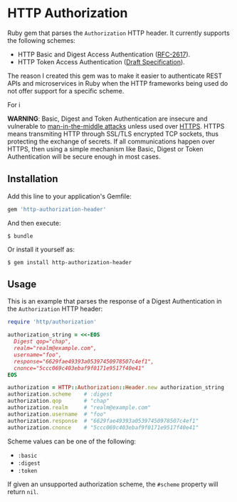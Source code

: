 # HTTP Authorization

Ruby gem that parses the `Authorization` HTTP header. It currently supports the following schemes:

  - HTTP Basic and Digest Access Authentication ([RFC-2617](http://tools.ietf.org/html/rfc2617)).
  - HTTP Token Access Authentication ([Draft Specification](http://tools.ietf.org/html/draft-hammer-http-token-auth-01)).

The reason I created this gem was to make it easier to authenticate REST APIs and microservices in Ruby when the HTTP frameworks being used do not offer support for a specific scheme.

For i


**WARNING**: Basic, Digest and Token Authentication are insecure and vulnerable to [man-in-the-middle attacks](https://en.wikipedia.org/wiki/Man-in-the-middle_attack) unless used over [HTTPS](https://en.wikipedia.org/wiki/HTTPS). HTTPS means transmiting HTTP through SSL/TLS encrypted TCP sockets, thus protecting the exchange of secrets. If all communications happen over HTTPS, then using a simple mechanism like Basic, Digest or Token Authentication will be secure enough in most cases.

## Installation

Add this line to your application's Gemfile:

  ```ruby
  gem 'http-authorization-header'
  ```

And then execute:

    $ bundle

Or install it yourself as:

    $ gem install http-authorization-header

## Usage

This is an example that parses the response of a Digest Authentication in the `Authorization` HTTP header:

  ```ruby
  require 'http/authorization'
  
  authorization_string = <<-EOS
    Digest qop="chap",
    realm="realm@example.com",
    username="foo",
    response="6629fae49393a05397450978507c4ef1",
    cnonce="5ccc069c403ebaf9f0171e9517f40e41"
  EOS
  
  authorization = HTTP::Authorization::Header.new authorization_string
  authorization.scheme    # :digest
  authorization.qop       # "chap"
  authorization.realm     # "realm@example.com"
  authorization.username  # "foo"
  authorization.response  # "6629fae49393a05397450978507c4ef1"
  authorization.cnonce    # "5ccc069c403ebaf9f0171e9517f40e41"
  ```

Scheme values can be one of the following:

- `:basic`
- `:digest`
- `:token`

If given an unsupported authorization scheme, the `#scheme` property will return `nil`.
